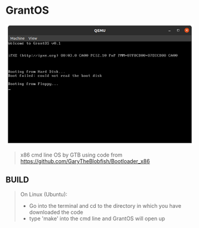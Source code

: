 # GrantOS

![image](doc/EarlyDemoGrantOSv0.1.png "Early Demo")

>x86 cmd line OS by GTB using code from https://github.com/GaryTheBlobfish/Bootloader_x86  

## BUILD

> On Linux (Ubuntu):
>  - Go into the terminal and cd to the directory in which you have downloaded the code  
>  - type 'make' into the cmd line and GrantOS will open up  
